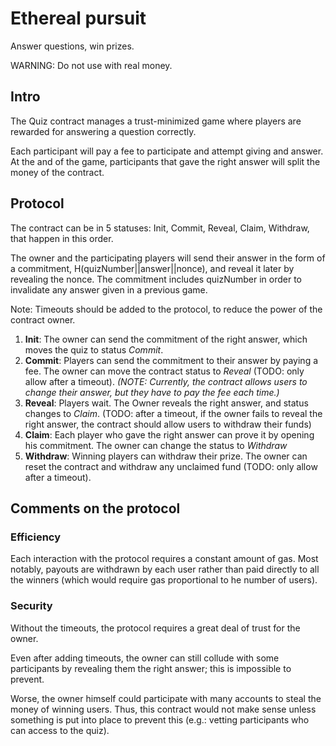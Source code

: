# Ethereal pursuit
Answer questions, win prizes.

WARNING: Do not use with real money.

## Intro

The Quiz contract manages a trust-minimized game where players are rewarded for answering a question correctly.

Each participant will pay a fee to participate and attempt giving and answer. At the and of the game, participants that gave the right answer will split the money of the contract.

## Protocol

The contract can be in 5 statuses: Init, Commit, Reveal, Claim, Withdraw, that happen in this order.

The owner and the participating players will send their answer in the form of a commitment, H(quizNumber||answer||nonce), and reveal it later by revealing the nonce. The commitment includes quizNumber in order to invalidate any answer given in a previous game.

Note: Timeouts should be added to the protocol, to reduce the power of the contract owner.

1. **Init**: The owner can send the commitment of the right answer, which moves the quiz to status *Commit*.
2. **Commit**: Players can send the commitment to their answer by paying a fee. The owner can move the contract status to *Reveal* (TODO: only allow after a timeout). *(NOTE: Currently, the contract allows users to change their answer, but they have to pay the fee each time.)*
3. **Reveal**: Players wait. The Owner reveals the right answer, and status changes to *Claim*. (TODO: after a timeout, if the owner fails to reveal the right answer, the contract should allow users to withdraw their funds)
4. **Claim**: Each player who gave the right answer can prove it by opening his commitment. The owner can change the status to *Withdraw*
5. **Withdraw**: Winning players can withdraw their prize. The owner can reset the contract and withdraw any unclaimed fund (TODO: only allow after a timeout).

## Comments on the protocol
### Efficiency
Each interaction with the protocol requires a constant amount of gas. Most notably, payouts are withdrawn by each user rather than paid directly to all the winners (which would require gas proportional to he number of users).

### Security

Without the timeouts, the protocol requires a great deal of trust for the owner.

Even after adding timeouts, the owner can still collude with some participants by revealing them the right answer; this is impossible to prevent.

Worse, the owner himself could participate with many accounts to steal the money of winning users.
Thus, this contract would not make sense unless something is put into place to prevent this (e.g.: vetting participants who can access to the quiz).

